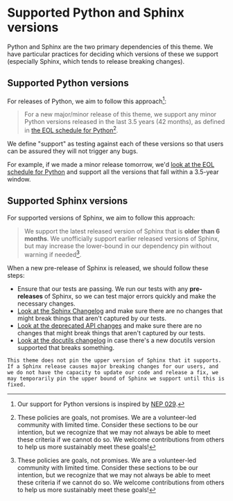 # Supported Python and Sphinx versions

Python and Sphinx are the two primary dependencies of this theme.
We have particular practices for deciding which versions of these we support (especially Sphinx, which tends to release breaking changes).

## Supported Python versions

For releases of Python, we aim to follow this approach[^1]:

> For a new major/minor release of this theme, we support any minor Python versions released in the last 3.5 years (42 months), as defined in [the EOL schedule for Python](https://endoflife.date/python)[^2].

We define "support" as testing against each of these versions so that users can be assured they will not trigger any bugs.

For example, if we made a minor release tomorrow, we'd [look at the EOL schedule for Python](https://endoflife.date/python) and support all the versions that fall within a 3.5-year window.

[^1]: Our support for Python versions is inspired by [NEP 029](https://numpy.org/neps/nep-0029-deprecation_policy.html).

[^2]: These policies are goals, not promises. We are a volunteer-led community with limited time. Consider these sections to be our intention, but we recognize that we may not always be able to meet these criteria if we cannot do so. We welcome contributions from others to help us more sustainably meet these goals!

## Supported Sphinx versions

For supported versions of Sphinx, we aim to follow this approach:

> We support the latest released version of Sphinx that is **older than 6 months**.
> We unofficially support earlier released versions of Sphinx, but may increase the lower-bound in our dependency pin without warning if needed[^2].

When a new pre-release of Sphinx is released, we should follow these steps:

- Ensure that our tests are passing. We run our tests with any **pre-releases** of Sphinx, so we can test major errors quickly and make the necessary changes.
- [Look at the Sphinx Changelog](https://www.sphinx-doc.org/en/master/changes.html) and make sure there are no changes that might break things that aren't captured by our tests.
- [Look at the deprecated API changes](https://www.sphinx-doc.org/en/master/extdev/deprecated.html) and make sure there are no changes that might break things that aren't captured by our tests.
- [Look at the docutils changelog](https://docutils.sourceforge.io/RELEASE-NOTES.html) in case there's a new docutils version supported that breaks something.

```{note}
This theme does not pin the upper version of Sphinx that it supports.
If a Sphinx release causes major breaking changes for our users, and we do not have the capacity to update our code and release a fix, we may temporarily pin the upper bound of Sphinx we support until this is fixed.
```
